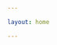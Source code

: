 ```yaml
---

layout: home

---
```



<script setup>


 import Home from ".vitepress/components/Home.vue";


</script>



<Home/>
